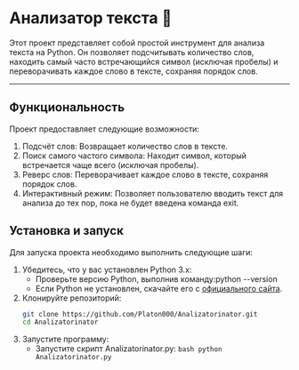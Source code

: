 # Анализатор текста 🚀

Этот проект представляет собой простой инструмент для анализа текста на Python. Он позволяет подсчитывать количество слов, находить самый часто встречающийся символ (исключая пробелы) и переворачивать каждое слово в тексте, сохраняя порядок слов.

---

## Функциональность

Проект предоставляет следующие возможности:
1. Подсчёт слов: Возвращает количество слов в тексте.
2. Поиск самого частого символа: Находит символ, который встречается чаще всего (исключая пробелы).
3. Реверс слов: Переворачивает каждое слово в тексте, сохраняя порядок слов.
4. Интерактивный режим: Позволяет пользователю вводить текст для анализа до тех пор, пока не будет введена команда exit.

## Установка и запуск
Для запуска проекта необходимо выполнить следующие шаги:

1. Убедитесь, что у вас установлен Python 3.x:
   - Проверьте версию Python, выполнив команду:python --version
   - Если Python не установлен, скачайте его с [официального сайта](https://www.python.org/downloads/).
2. Клонируйте репозиторий:
   ```bash
   git clone https://github.com/Platon000/Analizatorinator.git
   cd Analizatorinator
3. Запустите программу:
   - Запустите скрипт Analizatorinator.py:
     ```bash python Analizatorinator.py```
